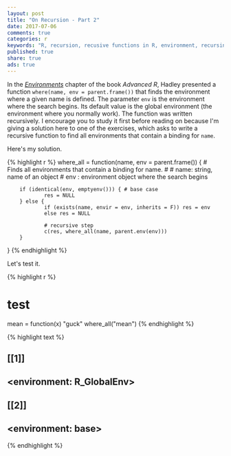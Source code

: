 ```yaml
---
layout: post
title: "On Recursion - Part 2"
date: 2017-07-06
comments: true
categories: r
keywords: "R, recursion, recusive functions in R, environment, recursing over environments in R"
published: true
share: true
ads: true
---
```


In the [*Environments*](http://adv-r.had.co.nz/Environments.html#env-recursion) chapter of the book *Advanced R*, Hadley presented a function 
`where(name, env = parent.frame())` that finds the environment where a given name is defined. The parameter `env` is the environment where the search begins. Its default value is the global environment (the environment where you normally work). The function was written recursively. I encourage you to study it first before reading on because I'm giving a solution here to one of the exercises, which asks to write a recursive function to find all environments that contain a binding for `name`. 

Here's my solution. 


{% highlight r %}
where_all = function(name, env = parent.frame()) {
        # Finds all environments that contain a binding for name.
        # 
        # name: string, name of an object
        # env : environment object where the search begins
        
        if (identical(env, emptyenv())) { # base case
                res = NULL
        } else {
                if (exists(name, envir = env, inherits = F)) res = env
                else res = NULL
                
                # recursive step
                c(res, where_all(name, parent.env(env)))
        }
}
{% endhighlight %}

Let's test it.


{% highlight r %}
# test
mean = function(x) "guck"
where_all("mean")
{% endhighlight %}



{% highlight text %}
## [[1]]
## <environment: R_GlobalEnv>
## 
## [[2]]
## <environment: base>
{% endhighlight %}
